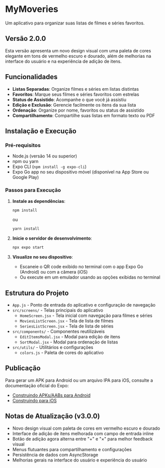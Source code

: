 # MyMoveries

Um aplicativo para organizar suas listas de filmes e séries favoritos.

## Versão 2.0.0

Esta versão apresenta um novo design visual com uma paleta de cores elegante em tons de vermelho escuro e dourado, além de melhorias na interface do usuário e na experiência de adição de itens.

## Funcionalidades

- **Listas Separadas**: Organize filmes e séries em listas distintas
- **Favoritos**: Marque seus filmes e séries favoritos com estrelas
- **Status de Assistido**: Acompanhe o que você já assistiu
- **Edição e Exclusão**: Gerencie facilmente os itens da sua lista
- **Ordenação**: Organize por nome, favoritos ou status de assistido
- **Compartilhamento**: Compartilhe suas listas em formato texto ou PDF

## Instalação e Execução

### Pré-requisitos

- Node.js (versão 14 ou superior)
- npm ou yarn
- Expo CLI (`npm install -g expo-cli`)
- Expo Go app no seu dispositivo móvel (disponível na App Store ou Google Play)

### Passos para Execução

1. **Instale as dependências**:
   ```bash
   npm install
   ```
   ou
   ```bash
   yarn install
   ```

2. **Inicie o servidor de desenvolvimento**:
   ```bash
   npx expo start
   ```

3. **Visualize no seu dispositivo**:
   - Escaneie o QR code exibido no terminal com o app Expo Go (Android) ou com a câmera (iOS)
   - Ou execute em um emulador usando as opções exibidas no terminal

## Estrutura do Projeto

- `App.js` - Ponto de entrada do aplicativo e configuração de navegação
- `src/screens/` - Telas principais do aplicativo
  - `HomeScreen.jsx` - Tela inicial com navegação para filmes e séries
  - `MoviesListScreen.jsx` - Tela de lista de filmes
  - `SeriesListScreen.jsx` - Tela de lista de séries
- `src/components/` - Componentes reutilizáveis
  - `EditItemsModal.jsx` - Modal para edição de itens
  - `SortModal.jsx` - Modal para ordenação de listas
- `src/utils/` - Utilitários e configurações
  - `colors.js` - Paleta de cores do aplicativo

## Publicação

Para gerar um APK para Android ou um arquivo IPA para iOS, consulte a documentação oficial do Expo:
- [Construindo APKs/AABs para Android](https://docs.expo.dev/build/setup/)
- [Construindo para iOS](https://docs.expo.dev/build-reference/ios/)

## Notas de Atualização (v3.0.0)

- Novo design visual com paleta de cores em vermelho escuro e dourado
- Interface de adição de itens melhorada com campo de entrada inline
- Botão de adição agora alterna entre "+" e "×" para melhor feedback visual
- Menus flutuantes para compartilhamento e configurações
- Persistência de dados com AsyncStorage
- Melhorias gerais na interface do usuário e experiência do usuário
